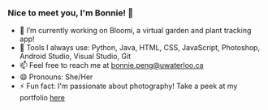 ### Nice to meet you, I'm Bonnie! 👋

- 🌱 I’m currently working on Bloomi, a virtual garden and plant tracking app!
- 💬 Tools I always use: Python, Java, HTML, CSS, JavaScript, Photoshop, Android Studio, Visual Studio, Git
- 📫 Feel free to reach me at bonnie.peng@uwaterloo.ca
- 😄 Pronouns: She/Her
- ⚡ Fun fact: I'm passionate about photography! Take a peek at my portfolio [here](https://bonniepeng.com/photography.html)



<!--
**bonniepeng2002/bonniepeng2002** is a ✨ _special_ ✨ repository because its `README.md` (this file) appears on your GitHub profile.

Here are some ideas to get you started:

- 🔭 I’m currently working on ...
- 👯 I’m looking to collaborate on ...
- 🤔 I’m looking for help with ...
-->
